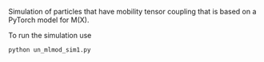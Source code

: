 Simulation of particles that have mobility tensor coupling that is based on a PyTorch model for M(X).

To run the simulation use 

```python un_mlmod_sim1.py```

